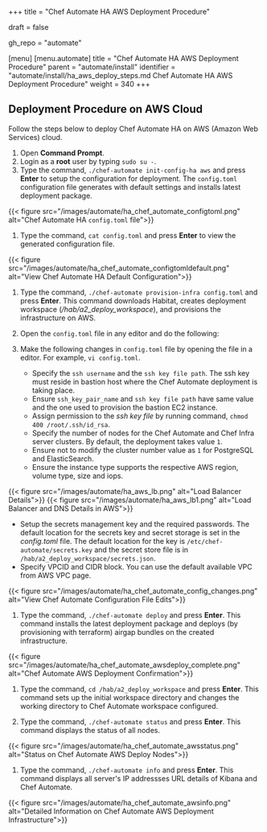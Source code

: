 +++
title = "Chef Automate HA AWS Deployment Procedure"

draft = false

gh_repo = "automate"

[menu]
  [menu.automate]
    title = "Chef Automate HA AWS Deployment Procedure"
    parent = "automate/install"
    identifier = "automate/install/ha_aws_deploy_steps.md Chef Automate HA AWS Deployment Procedure"
    weight = 340
+++

## Deployment Procedure on AWS Cloud

Follow the steps below to deploy Chef Automate HA on AWS (Amazon Web Services) cloud.

1. Open **Command Prompt**.
1. Login as a **root** user by typing `sudo su -`.
1. Type the command, `./chef-automate init-config-ha aws` and press **Enter** to setup the configuration for deployment. The `config.toml` configuration file generates with default settings and installs latest deployment package.

<!-- Habitat is a package manager for the chef. A centralised place for all packages. -->

{{< figure src="/images/automate/ha_chef_automate_configtoml.png" alt="Chef Automate HA `config.toml` file">}}

1. Type the command, `cat config.toml` and press **Enter** to view the generated configuration file.

{{< figure src="/images/automate/ha_chef_automate_configtomldefault.png" alt="View Chef Automate HA Default Configuration">}}

1. Type the command, `./chef-automate provision-infra config.toml` and press **Enter**. This command downloads Habitat, creates deployment workspace (*/hab/a2_deploy_workspace*), and provisions the infrastructure on AWS.

1. Open the `config.toml` file in any editor and do the following:

1. Make the following changes in `config.toml` file by opening the file in a editor. For example, `vi config.toml`.

   - Specify the `ssh username` and the `ssh key file path`. The ssh key must reside in bastion host where the Chef Automate deployment is taking place.
   - Ensure `ssh_key_pair_name` and `ssh key file path` have same value and the one used to provision the bastion EC2 instance.
   - Assign permission to the *ssh key file* by running command, `chmod 400 /root/.ssh/id_rsa`.
   - Specify the number of nodes for the Chef Automate and Chef Infra server clusters. By default, the deployment takes value `1`.
   - Ensure not to modify the cluster number value as `1` for PostgreSQL and ElasticSearch.
   - Ensure the instance type supports the respective AWS region, volume type, size and iops.
   <!-- 1. List of IP address for the cluster - there are options for private and public ip's. in case of we don't have public-ip for the vm's we can use the private ip -->
   <!-- Add load balancer certificate details for automate and chef-server. Navigate to Create Load Balancer screen in AWS console and copy the required LB ARN and DNS details-->

  {{< figure src="/images/automate/ha_aws_lb.png" alt="Load Balancer Details">}}
  {{< figure src="/images/automate/ha_aws_lb1.png" alt="Load Balancer and DNS Details in AWS">}}

   - Setup the secrets management key and the required passwords. The default location for the secrets key and secret storage is set in the *config.toml* file. The default location for the key is `/etc/chef-automate/secrets.key` and the secret store file is in `/hab/a2_deploy_workspace/secrets.json`.
   - Specify VPCID and CIDR block. You can use the default available VPC from AWS VPC page.

{{< figure src="/images/automate/ha_chef_automate_config_changes.png" alt="View Chef Automate Configuration File Edits">}}

1. Type the command, `./chef-automate deploy` and press **Enter**. This command installs the latest deployment package and deploys (by provisioning with terraform) airgap bundles on the created infrastructure.

{{< figure src="/images/automate/ha_chef_automate_awsdeploy_complete.png" alt="Chef Automate AWS Deployment Confirmation">}}

1. Type the command, `cd /hab/a2_deploy_workspace` and press **Enter**. This command sets up the initial workspace directory and changes the working directory to Chef Automate workspace configured.

1. Type the command, `./chef-automate status` and press **Enter**. This command displays the status of all nodes.

{{< figure src="/images/automate/ha_chef_automate_awsstatus.png" alt="Status on Chef Automate AWS Deploy Nodes">}}

1. Type the command, `./chef-automate info` and press **Enter**. This command displays all server's IP addressses URL details of Kibana and Chef Automate.

{{< figure src="/images/automate/ha_chef_automate_awsinfo.png" alt="Detailed Information on Chef Automate AWS Deployment Infrastructure">}}
